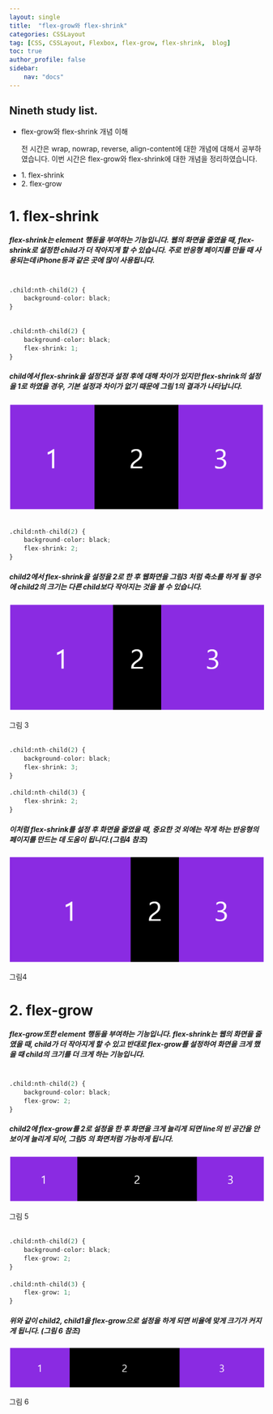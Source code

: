 ```yaml
---
layout: single
title:  "flex-grow와 flex-shrink"
categories: CSSLayout
tag: [CSS, CSSLayout, Flexbox, flex-grow, flex-shrink,  blog]
toc: true
author_profile: false
sidebar:
    nav: "docs"
---
```


<div class="notice">
<h2>Nineth study list.</h2>
<ul>
    <li>flex-grow와 flex-shrink 개념 이해</li>
    <p>전 시간은 wrap, nowrap, reverse, align-content에 대한 개념에 대해서 공부하였습니다. 이번 시간은 flex-grow와 flex-shrink에 대한 개념을 정리하였습니다.</p>
    <li>1. flex-shrink</li>
    <li>2. flex-grow</li>
</ul>
</div>

# 1. flex-shrink
<h5>flex-shrink는 element 행동을 부여하는 기능입니다. 웹의 화면을 줄였을 때, flex-shrink로 설정한 child가 더 작아지게 할 수 있습니다. 주로 반응형 페이지를 만들 때 사용되는데 iPhone등과 같은 곳에 많이 사용됩니다.</h5>

```python

.child:nth-child(2) {
    background-color: black;
}


```


```python

.child:nth-child(2) {
    background-color: black;
    flex-shrink: 1;
}


```

<h5>child에서 flex-shrink을 설정전과 설정 후에 대해 차이가 있지만 flex-shrink의 설정을 1로 하였을 경우, 기본 설정과 차이가 없기 때문에 그림 1의 결과가 나타납니다.</h5>

![image-20220707211858421](https://github.com/LeeGwonSeon/LeeGwonSeon.github.io/blob/master/imeages/2022-07-07-ninth_flexGrowAndflexshrink/image-20220707211858421.png?raw=true)


```python

.child:nth-child(2) {
    background-color: black;
    flex-shrink: 2;
}


```
<h5>child2에서 flex-shrink을 설정을 2로 한 후 웹화면을 그림3 처럼 축소를 하게 될 경우에 child2의 크기는 다른 child보다 작아지는 것을 볼 수 있습니다.</h5>

![image-20220707212801319](https://github.com/LeeGwonSeon/LeeGwonSeon.github.io/blob/master/imeages/2022-07-07-ninth_flexGrowAndflexshrink/image-20220707212801319.png?raw=true)

그림 3



```python

.child:nth-child(2) {
    background-color: black;
    flex-shrink: 3;
}

.child:nth-child(3) {
    flex-shrink: 2;
}

```

<h5>이처럼 flex-shrink를 설정 후 화면을 줄였을 때, 중요한 것 외에는 작게 하는 반응형의 페이지를 만드는 데 도움이 됩니다.(그림4 참조) </h5>

![image-20220707213610021](https://github.com/LeeGwonSeon/LeeGwonSeon.github.io/blob/master/imeages/2022-07-07-ninth_flexGrowAndflexshrink/image-20220707213610021.png?raw=true)

그림4

# 2. flex-grow
<h5>flex-grow또한 element 행동을 부여하는 기능입니다. flex-shrink는 웹의 화면을 줄였을 때, child가 더 작아지게 할 수 있고 반대로 flex-grow를 설정하여 화면을 크게 했을 때 child의 크기를 더 크게 하는 기능입니다.</h5>


```python

.child:nth-child(2) {
    background-color: black;
    flex-grow: 2;
}

```

<h5>child2에 flex-grow를 2로 설정을 한 후 화면을 크게 늘리게 되면 line의 빈 공간을 안보이게 늘리게 되어, 그림5 의 화면처럼 가능하게 됩니다.</h5>

![image-20220707214732471](https://github.com/LeeGwonSeon/LeeGwonSeon.github.io/blob/master/imeages/2022-07-07-ninth_flexGrowAndflexshrink/image-20220707214732471.png?raw=true)

그림 5

```python

.child:nth-child(2) {
    background-color: black;
    flex-grow: 2;
}

.child:nth-child(3) {
    flex-grow: 1;
}

```

<h5>위와 같이 child2, child1을 flex-grow으로 설정을 하게 되면 비율에 맞게 크기가 커지게 됩니다. (그림 6 참조)</h5>

![image-20220707215130610](https://github.com/LeeGwonSeon/LeeGwonSeon.github.io/blob/master/imeages/2022-07-07-ninth_flexGrowAndflexshrink/image-20220707215130610.png?raw=true)

그림 6
